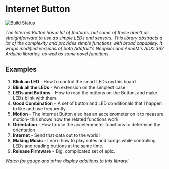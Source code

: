 # Internet Button
[![Build Status](https://travis-ci.org/spark/InternetButton.svg?branch=master)](https://travis-ci.org/spark/InternetButton)

_The Internet Button has a lot of features, but some of these aren't as straightforward to use as simple LEDs and sensors. This library abstracts a lot of the complexity and provides simple functions with broad capability. It wraps modified versions of both Adafruit's Neopixel and AnneM's ADXL362 Arduino libraries, as well as some novel functions._

## Examples

1. __Blink an LED__ - How to control the smart LEDs on this board
2. __Blink all the LEDs__ - An extension on the simplest case
3. __LEDs and Buttons__ - How to read the buttons on the Button, and make LEDs blink with them
4. __Good Combination__ - A set of button and LED conditionals that I happen to like and use frequently
5. __Motion__ - The Internet Button also has an accelerometer on it to measure motion- this shows how the related functions work
6. __Orientation__ - How to use the accelerometer functions to determine the orientation
7. __Internet__ - Send that data out to the world!
8. __Making Music__ - Learn how to play notes and songs while controlling LEDs and reading buttons at the same time.
9. __Release Firmware__ - Big, complicated set of epic.


_Watch for gauge and other display additions to this library!_
